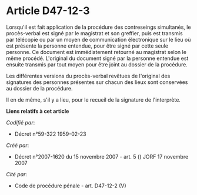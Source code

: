 # Article D47-12-3

Lorsqu'il est fait application de la procédure des contreseings simultanés, le procès-verbal est signé par le magistrat et
son greffier, puis est transmis par télécopie ou par un moyen de communication électronique sur le lieu où est présente la
personne entendue, pour être signé par cette seule personne. Ce document est immédiatement retourné au magistrat selon le
même procédé. L'original du document signé par la personne entendue est ensuite transmis par tout moyen pour être joint au
dossier de la procédure.

Les différentes versions du procès-verbal revêtues de l'original des signatures des personnes présentes sur chacun des lieux
sont conservées au dossier de la procédure.

Il en de même, s'il y a lieu, pour le recueil de la signature de l'interprète.

**Liens relatifs à cet article**

_Codifié par_:

  - Décret n°59-322 1959-02-23

_Créé par_:

  - Décret n°2007-1620 du 15 novembre 2007 - art. 5 () JORF 17 novembre 2007

_Cité par_:

  - Code de procédure pénale - art. D47-12-2 (V)
